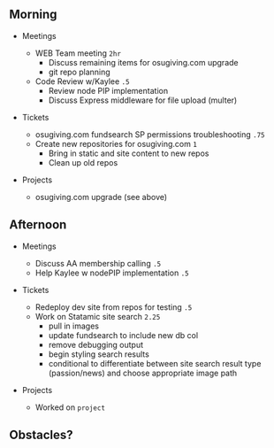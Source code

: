 ## Morning

- Meetings
    - WEB Team meeting `2hr`
        - Discuss remaining items for osugiving.com upgrade
        - git repo planning
    - Code Review w/Kaylee `.5`
        - Review node PIP implementation
        - Discuss Express middleware for file upload (multer)


- Tickets
    - osugiving.com fundsearch SP permissions troubleshooting `.75`
    - Create new repositories for osugiving.com `1`
        - Bring in static and site content to new repos
        - Clean up old repos


- Projects
    - osugiving.com upgrade (see above)


## Afternoon

- Meetings
    - Discuss AA membership calling `.5`
    - Help Kaylee w nodePIP implementation `.5`


- Tickets
    - Redeploy dev site from repos for testing `.5`
    - Work on Statamic site search `2.25`
        - pull in images
        - update fundsearch to include new db col
        - remove debugging output
        - begin styling search results
        - conditional to differentiate between site search result type (passion/news) and choose appropriate image path


- Projects
    - Worked on `project`


## Obstacles?
